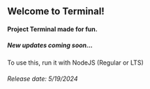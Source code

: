 <h2>Welcome to Terminal!</h2>
<h4>Project Terminal made for fun.</h4>
<h5>New updates coming soon...</h5>
<p>To use this, run it with NodeJS (Regular or LTS)</p>
<h6>Release date: 5/19/2024</h6>

